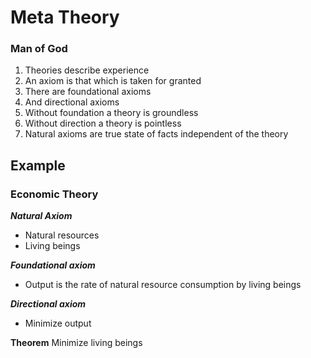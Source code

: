 # Meta Theory
### Man of God

1. Theories describe experience
2. An axiom is that which is taken for granted
3. There are foundational axioms
4. And directional axioms
5. Without foundation a theory is groundless
6. Without direction a theory is pointless
7. Natural axioms are true state of facts independent of the theory

## Example

### Economic Theory

***Natural Axiom***
* Natural resources
* Living beings

***Foundational axiom***
* Output is the rate of natural resource consumption by living beings

***Directional axiom***
* Minimize output

**Theorem**
Minimize living beings

